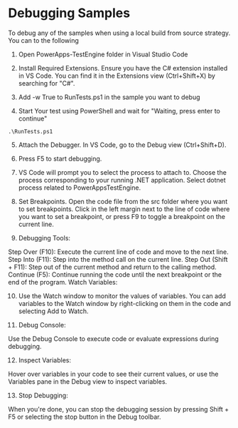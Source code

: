 # Debugging Samples

To debug any of the samples when using a local build from source strategy. You can to the following

1. Open PowerApps-TestEngine folder in Visual Studio Code

2. Install Required Extensions. Ensure you have the C# extension installed in VS Code. You can find it in the Extensions view (Ctrl+Shift+X) by searching for "C#".

3. Add -w True to RunTests.ps1 in the sample you want to debug

4. Start Your test using PowerShell and wait for "Waiting, press enter to continue"

```pwsh
.\RunTests.ps1 
```

5. Attach the Debugger. In VS Code, go to the Debug view (Ctrl+Shift+D). 

6. Press F5 to start debugging.

7. VS Code will prompt you to select the process to attach to. Choose the process corresponding to your running .NET application. Select dotnet process related to PowerAppsTestEngine.

8. Set Breakpoints. Open the code file from the src folder where you want to set breakpoints. Click in the left margin next to the line of code where you want to set a breakpoint, or press F9 to toggle a breakpoint on the current line.

9. Debugging Tools:

Step Over (F10): Execute the current line of code and move to the next line.
Step Into (F11): Step into the method call on the current line.
Step Out (Shift + F11): Step out of the current method and return to the calling method.
Continue (F5): Continue running the code until the next breakpoint or the end of the program.
Watch Variables:

10. Use the Watch window to monitor the values of variables. You can add variables to the Watch window by right-clicking on them in the code and selecting Add to Watch.

11. Debug Console:

Use the Debug Console to execute code or evaluate expressions during debugging.

12. Inspect Variables:

Hover over variables in your code to see their current values, or use the Variables pane in the Debug view to inspect variables.

13. Stop Debugging:

When you're done, you can stop the debugging session by pressing Shift + F5 or selecting the stop button in the Debug toolbar.
